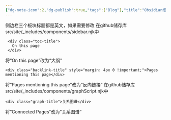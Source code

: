 ```yaml
---
{"dg-note-icon":2,"dg-publish":true,"tags":["Blog"],"title":"Obsidian搭建Digital Garden修改侧边栏英文标题","permalink":"/🌒Action_行动/Blog 博客/Digitalgarden/侧边栏/","dgPassFrontmatter":true,"noteIcon":2,"created":"2024-09-06T09:43:50.705+08:00","updated":"2024-09-06T11:08:09.177+08:00"}
---
```


侧边栏三个板块标题都是英文，如果需要修改
在github储存库src/site/_includes/components/sidebar.njk中
```
 <div class="toc-title">
   On this page
 </div>
```

将“On this page”改为“大纲”
```
<div class="backlink-title" style="margin: 4px 0 !important;">Pages mentioning this page</div>
```
将“Pages mentioning this page”改为“反向链接”
在github储存库src/site/_includes/components/graphScript.njk中
```
<div class="graph-title">关系图谱</div>
```
将”Connected Pages“改为”关系图谱“